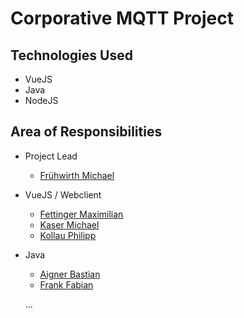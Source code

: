 # Corporative MQTT Project

## Technologies Used
- VueJS
- Java
- NodeJS

## Area of Responsibilities
- Project Lead
  - [Frühwirth Michael](https://github.com/Fruehwirth)
- VueJS / Webclient 
    - [Fettinger Maximilian](https://github.com/fettinger-m)
    - [Kaser Michael](https://github.com/michaelkaser)
    - [Kollau Philipp](https://github.com/philjey)
- Java 
    - [Aigner Bastian](https://github.com/aignerbas)
    - [Frank Fabian](https://github.com/)
    
    ...
